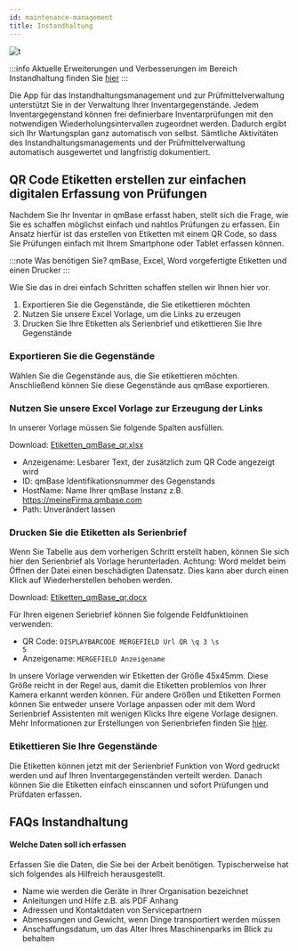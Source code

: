 ```yaml
---
id: maintenance-management
title: Instandhaltung
---
```


![t](https://caqadmin.blob.core.windows.net/public-screenshots/All%20Integration%20Specs/MaintenanceManagement.png)

:::info Aktuelle Erweiterungen und Verbesserungen im Bereich Instandhaltung finden Sie [hier](/blog/tags/instandhaltung)
:::

Die App für das Instandhaltungsmanagement und zur Prüfmittelverwaltung unterstützt Sie in der Verwaltung Ihrer Inventargegenstände. Jedem Inventargegenstand können frei definierbare Inventarprüfungen mit den notwendigen Wiederholungsintervallen zugeordnet werden. Dadurch ergibt sich Ihr Wartungsplan ganz automatisch von selbst. Sämtliche Aktivitäten des Instandhaltungsmanagements und der Prüfmittelverwaltung automatisch ausgewertet und langfristig dokumentiert.

## QR Code Etiketten erstellen zur einfachen digitalen Erfassung von Prüfungen

Nachdem Sie Ihr Inventar in qmBase erfasst haben, stellt sich die Frage, wie Sie es schaffen möglichst einfach und nahtlos Prüfungen zu erfassen.
Ein Ansatz hierfür ist das erstellen von Etiketten mit einem QR Code, so dass Sie Prüfungen einfach mit Ihrem Smartphone oder Tablet erfassen können.

:::note Was benötigen Sie?
qmBase, Excel, Word vorgefertigte Etiketten und einen Drucker
:::

Wie Sie das in drei einfach Schritten schaffen stellen wir Ihnen hier vor.

1. Exportieren Sie die Gegenstände, die Sie etikettieren möchten
2. Nutzen Sie unsere Excel Vorlage, um die Links zu erzeugen
3. Drucken Sie Ihre Etiketten als Serienbrief und etikettieren Sie Ihre Gegenstände

### Exportieren Sie die Gegenstände

Wählen Sie die Gegenstände aus, die Sie etikettieren möchten. Anschließend können Sie diese Gegenstände aus qmBase exportieren.

### Nutzen Sie unsere Excel Vorlage zur Erzeugung der Links

In unserer Vorlage müssen Sie folgende Spalten ausfüllen.

Download: [Etiketten_qmBase_qr.xlsx](./../assets/Etiketten_qmBase_qr.xlsx)

- Anzeigename: Lesbarer Text, der zusätzlich zum QR Code angezeigt wird
- ID: qmBase Identifikationsnummer des Gegenstands
- HostName: Name Ihrer qmBase Instanz z.B. https://meineFirma.qmbase.com
- Path: Unverändert lassen

### Drucken Sie die Etiketten als Serienbrief

Wenn Sie Tabelle aus dem vorherigen Schritt erstellt haben, können Sie sich hier den Serienbrief als Vorlage herunterladen. Achtung: Word meldet beim Öffnen der Datei einen beschädigten Datensatz. Dies kann aber durch einen Klick auf Wiederherstellen behoben werden.

Download: [Etiketten_qmBase_qr.docx](./../assets/Etiketten_qmBase_qr.docx)

Für Ihren eigenen Seriebrief können Sie folgende Feldfunktioinen verwenden:

- QR Code: <code>DISPLAYBARCODE MERGEFIELD Url QR \q 3 \s 5</code>
- Anzeigename: <code>MERGEFIELD Anzeigename</code>

In unsere Vorlage verwenden wir Etiketten der Größe 45x45mm. Diese Größe reicht in der Regel aus, damit die Etiketten problemlos von Ihrer Kamera erkannt werden können. Für andere Größen und Etiketten Formen können Sie entweder unsere Vorlage anpassen oder mit dem Word Serienbrief Assistenten mit wenigen Klicks Ihre eigene Vorlage designen. Mehr Informationen zur Erstellungen von Serienbriefen finden Sie [hier](https://www.google.de/search?q=office+serienbrief+erstellen).

### Etikettieren Sie Ihre Gegenstände

Die Etiketten können jetzt mit der Serienbrief Funktion von Word gedruckt werden und auf Ihren Inventargegenständen verteilt werden. Danach können Sie die Etiketten einfach einscannen und sofort Prüfungen und Prüfdaten erfassen.

## FAQs Instandhaltung

#### Welche Daten soll ich erfassen

Erfassen Sie die Daten, die Sie bei der Arbeit benötigen. Typischerweise hat sich folgendes als Hilfreich herausgestellt.

- Name wie werden die Geräte in Ihrer Organisation bezeichnet
- Anleitungen und Hilfe z.B. als PDF Anhang
- Adressen und Kontaktdaten von Servicepartnern
- Abmessungen und Gewicht, wenn Dinge transportiert werden müssen
- Anschaffungsdatum, um das Alter Ihres Maschinenparks im Blick zu behalten
